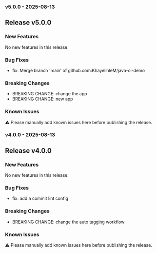 ### v5.0.0 - 2025-08-13
## Release v5.0.0

### New Features

No new features in this release.

### Bug Fixes

- fix: Merge branch 'main' of github.com:KhayelihleM/java-ci-demo

### Breaking Changes

- BREAKING CHANGE: change the app
- BREAKING CHANGE: new app

### Known Issues

⚠️ Please manually add known issues here before publishing the release.

### v4.0.0 - 2025-08-13
## Release v4.0.0

### New Features

No new features in this release.

### Bug Fixes

- fix: add a commit lint config

### Breaking Changes

- BREAKING CHANGE: change the auto tagging workflow

### Known Issues

⚠️ Please manually add known issues here before publishing the release.
